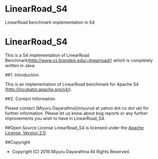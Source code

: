 # LinearRoad_S4

LinearRoad benchmark implementation in S4

LinearRoad_S4
==========
This is a S4 implementation of LinearRoad Benchmark(http://www.cs.brandeis.edu/~linearroad/) which is completely written in Java.

##1. Introduction

This is an implementation of LinearRoad benchmark for Apache S4 (http://incubator.apache.org/s4/).

##2. Contact Information

Please contact [Miyuru Dayarathna](miyurud at yahoo dot co dot uk) for further information. Please let us know about bug reports or any further improvements you wish to have in LinearRoad_S4.

##Open Source License
LinearRoad_S4 is licensed under the [Apache License, Version 2.0](http://www.apache.org/licenses/LICENSE-2.0).

##Copyright
* Copyright (C) 2016 Miyuru Dayarathna All Rights Reserved.
